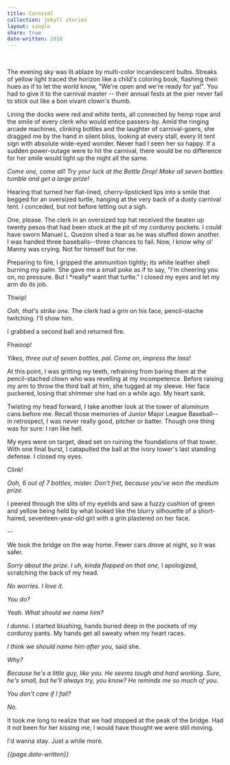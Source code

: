 ```yaml
---
title: Carnival
collection: jekyll stories
layout: single
share: true
date-written: 2018
---
```


&nbsp;
&nbsp;

<p>
  The evening sky was lit ablaze by multi-color incandescent bulbs. Streaks of yellow light traced the horizon like a child's coloring book, flashing their hues as if to let the world know, "We're open and we're ready for ya!". You had to give it to the carnival master -- their annual fests at the pier never fail to stick out like a bon vivant clown's thumb.
 </p>


<p>
 Lining the docks were red and white tents, all connected by hemp rope and the smile of every clerk who would entice passers-by. Amid the ringing arcade machines, clinking bottles and the laughter of carnival-goers, she dragged me by the hand in silent bliss, looking at every stall, every lit tent sign with absolute wide-eyed wonder. Never had I seen her so happy. If a sudden power-outage were to hit the carnival, there would be no difference for her smile would light up the night all the same. 
 </p>
 
 
<p>
 <em> Come one, come all! Try your luck at the Bottle Drop! Make all seven bottles tumble and get a large prize! </em>
 </p>

<p>
  Hearing that turned her flat-lined, cherry-lipsticked lips into a smile that begged for an oversized turtle, hanging at the very back of a dusty carnival tent.
I conceded, but not before letting out a sigh. 
 </p>

<p>
  One, please. The clerk in an oversized top hat received the beaten up twenty pesos that had been stuck at the pit of my corduroy pockets. I could have sworn Manuel L. Quezon shed a tear as he was stuffed down another. I was handed three baseballs--three chances to fail. Now, I know why ol' Manny was crying. Not for himself but for me.
 </p>

<p>
  Preparing to fire, I gripped the ammunition tightly; its white leather shell burning my palm. She gave me a small poke as if to say, "I'm cheering you on, no pressure. But I *really* want that turtle." I closed my eyes and let my arm do its job.
 </p>

<p>
Thwip! 
 </p>

<p>
<em>Ooh, that's strike one.</em> The clerk had a grin on his face, pencil-stache twitching.
I'll show him.
 </p>

<p>
I grabbed a second ball and returned fire.
 </p>

<p>
Fhwoop!
 </p>

<p>
<em>Yikes, three out of seven bottles, pal. Come on, impress the lass!</em>
 </p>

<p>
At this point, I was gritting my teeth, refraining from baring them at the pencil-stached clown who was revelling at my incompetence. Before raising my arm to throw the third ball at him, she tugged at my sleeve. Her face puckered, losing that shimmer she had on a while ago. My heart sank. 
 </p>

<p>
  Twisting my head forward, I take another look at the tower of aluminum cans before me. Recall those memories of Junior Major League Baseball-- in retrospect, I was never really good, pitcher or batter. Though one thing was for sure: I ran like hell.
 </p>
 
<p>
  My eyes were on target, dead set on ruining the foundations of that tower. With one final burst, I catapulted the ball at the ivory tower's last standing defense. I closed my eyes.
 </p>

<p>
  Clink!
 </p>

<p>
 <em>  Ooh, 6 out of 7 bottles, mister. Don't fret, because you've won the medium prize. </em>
 </p>

<p>
  I peered through the slits of my eyelids and saw a fuzzy cushion of green and yellow being held by what looked like the blurry silhouette of a short-haired, seventeen-year-old girl with a grin plastered on her face.
 </p>

<p>
--
 </p>



<p>
  We took the bridge on the way home. Fewer cars drove at night, so it was safer.
 </p>

<p>
 <em> Sorry about the prize. I uh, kinda flopped on that one, </em>I apologized, scratching the back of my head. 
 </p>

<p>
 <em> No worries. I love it.</em>
 </p>

<p>
  <em>You do?</em>
 </p>
 
 <p>
  <em>Yeah. What should we name him?</em>
 </p>

<p>
  <em> I dunno.  </em>I started blushing, hands buried deep in the pockets of my corduroy pants. My hands get all sweaty when my heart races.
 </p>

<p>
 <em> I think we should name him after you,</em> said she.
 </p>

<p>
  <em> Why? </em>
 </p>

<p>
  <em> Because he's a little guy, like you. He seems tough and hard working. Sure, he's small, but he'll always try, you know? He reminds me so much of you. </em>
 </p>

<p>
<em> 
  You don't care if I fail?</em>
 </p>

<p>
  <em> No. </em>
 </p>

<p>
  It took me long to realize that we had stopped at the peak of the bridge. Had it not been for her kissing me, I would have thought we were still moving.
 </p>

<p>
  I'd wanna stay. Just a while more.
 </p>

  
  <em> {{page.date-written}} </em>


  
  